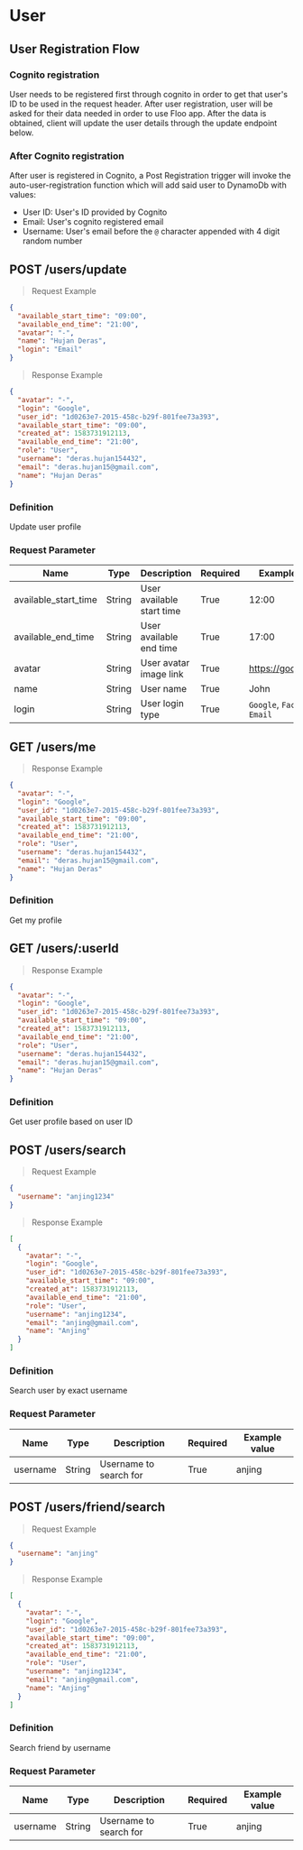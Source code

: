 # User

## User Registration Flow

### Cognito registration

User needs to be registered first through cognito in order to get that user's ID to be used in the request header. After user registration, user will be asked for their data needed in order to use Floo app. After the data is obtained, client will update the user details through the update endpoint below.

### After Cognito registration

After user is registered in Cognito, a Post Registration trigger will invoke the auto-user-registration function which will add said user to DynamoDb with values:

- User ID: User's ID provided by Cognito
- Email: User's cognito registered email
- Username: User's email before the `@` character appended with 4 digit random number

## POST /users/update

> Request Example

```json
{
  "available_start_time": "09:00",
  "available_end_time": "21:00",
  "avatar": "-",
  "name": "Hujan Deras",
  "login": "Email"
}
```

> Response Example

```json
{
  "avatar": "-",
  "login": "Google",
  "user_id": "1d0263e7-2015-458c-b29f-801fee73a393",
  "available_start_time": "09:00",
  "created_at": 1583731912113,
  "available_end_time": "21:00",
  "role": "User",
  "username": "deras.hujan154432",
  "email": "deras.hujan15@gmail.com",
  "name": "Hujan Deras"
}
```

### Definition

Update user profile

### Request Parameter

| Name                 | Type   | Description               | Required | Example value                 |
| -------------------- | ------ | ------------------------- | -------- | ----------------------------- |
| available_start_time | String | User available start time | True     | 12:00                         |
| available_end_time   | String | User available end time   | True     | 17:00                         |
| avatar               | String | User avatar image link    | True     | https://google.com/           |
| name                 | String | User name                 | True     | John                          |
| login                | String | User login type           | True     | `Google`, `Facebook`, `Email` |

## GET /users/me

> Response Example

```json
{
  "avatar": "-",
  "login": "Google",
  "user_id": "1d0263e7-2015-458c-b29f-801fee73a393",
  "available_start_time": "09:00",
  "created_at": 1583731912113,
  "available_end_time": "21:00",
  "role": "User",
  "username": "deras.hujan154432",
  "email": "deras.hujan15@gmail.com",
  "name": "Hujan Deras"
}
```

### Definition

Get my profile

## GET /users/:userId

> Response Example

```json
{
  "avatar": "-",
  "login": "Google",
  "user_id": "1d0263e7-2015-458c-b29f-801fee73a393",
  "available_start_time": "09:00",
  "created_at": 1583731912113,
  "available_end_time": "21:00",
  "role": "User",
  "username": "deras.hujan154432",
  "email": "deras.hujan15@gmail.com",
  "name": "Hujan Deras"
}
```

### Definition

Get user profile based on user ID

## POST /users/search

> Request Example

```json
{
  "username": "anjing1234"
}
```

> Response Example

```json
[
  {
    "avatar": "-",
    "login": "Google",
    "user_id": "1d0263e7-2015-458c-b29f-801fee73a393",
    "available_start_time": "09:00",
    "created_at": 1583731912113,
    "available_end_time": "21:00",
    "role": "User",
    "username": "anjing1234",
    "email": "anjing@gmail.com",
    "name": "Anjing"
  }
]
```

### Definition

Search user by exact username

### Request Parameter

| Name     | Type   | Description            | Required | Example value |
| -------- | ------ | ---------------------- | -------- | ------------- |
| username | String | Username to search for | True     | anjing        |

## POST /users/friend/search

> Request Example

```json
{
  "username": "anjing"
}
```

> Response Example

```json
[
  {
    "avatar": "-",
    "login": "Google",
    "user_id": "1d0263e7-2015-458c-b29f-801fee73a393",
    "available_start_time": "09:00",
    "created_at": 1583731912113,
    "available_end_time": "21:00",
    "role": "User",
    "username": "anjing1234",
    "email": "anjing@gmail.com",
    "name": "Anjing"
  }
]
```

### Definition

Search friend by username

### Request Parameter

| Name     | Type   | Description            | Required | Example value |
| -------- | ------ | ---------------------- | -------- | ------------- |
| username | String | Username to search for | True     | anjing        |
